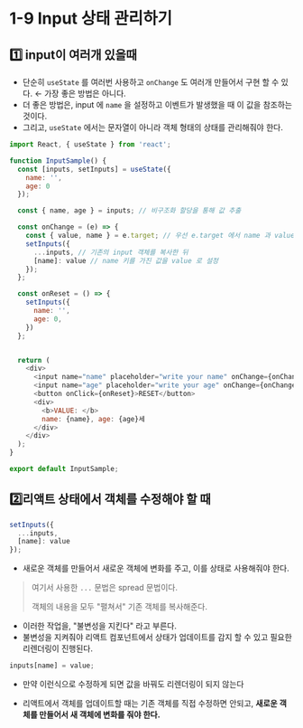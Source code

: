 # 1-9 Input 상태 관리하기

## 1️⃣ input이 여러개 있을때

+ 단순히 `useState` 를 여러번 사용하고 `onChange` 도 여러개 만들어서 구현 할 수 있다. ← 가장 좋은 방법은 아니다. 
+ 더 좋은 방법은, input 에 `name` 을 설정하고 이벤트가 발생했을 때 이 값을 참조하는 것이다.
+ 그리고, `useState` 에서는 문자열이 아니라 객체 형태의 상태를 관리해줘야 한다.

```javascript
import React, { useState } from 'react';

function InputSample() {
  const [inputs, setInputs] = useState({
    name: '',
    age: 0
  });

  const { name, age } = inputs; // 비구조화 할당을 통해 값 추출

  const onChange = (e) => {
    const { value, name } = e.target; // 우선 e.target 에서 name 과 value 를 추출
    setInputs({
      ...inputs, // 기존의 input 객체를 복사한 뒤
      [name]: value // name 키를 가진 값을 value 로 설정
    });
  };

  const onReset = () => {
    setInputs({
      name: '',
      age: 0,
    })
  };


  return (
    <div>
      <input name="name" placeholder="write your name" onChange={onChange} value={name} />
      <input name="age" placeholder="write your age" onChange={onChange} value={age}/>
      <button onClick={onReset}>RESET</button>
      <div>
        <b>VALUE: </b>
        name: {name}, age: {age}세
      </div>
    </div>
  );
}

export default InputSample;
```

## 2️⃣리액트 상태에서 객체를 수정해야 할 때

```javascript
setInputs({
  ...inputs,
  [name]: value
});
```

+ 새로운 객체를 만들어서 새로운 객체에 변화를 주고, 이를 상태로 사용해줘야 한다.

> 여기서 사용한 `...` 문법은 spread 문법이다.
>
> 객체의 내용을 모두 "펼쳐서" 기존 객체를 복사해준다.

+ 이러한 작업을, "불변성을 지킨다" 라고 부른다.
+ 불변성을 지켜줘야 리액트 컴포넌트에서 상태가 업데이트를 감지 할 수 있고 필요한 리렌더링이 진행된다.

```javascript
inputs[name] = value;
```

+ 만약 이런식으로 수정하게 되면 값을 바꿔도 리렌더링이 되지 않는다

+ 리액트에서 객체를 업데이트할 때는 기존 객체를 직접 수정하면 안되고, **새로운 객체를 만들어서 새 객체에 변화를 줘야 한다.**

